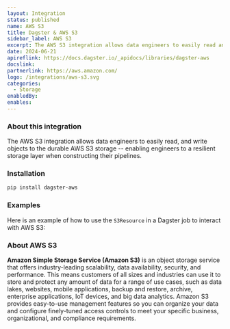 ```yaml
---
layout: Integration
status: published
name: AWS S3
title: Dagster & AWS S3
sidebar_label: AWS S3
excerpt: The AWS S3 integration allows data engineers to easily read and write objects to the durable AWS S3 storage, enabling engineers to have a resilient storage layer when constructing their pipelines.
date: 2024-06-21
apireflink: https://docs.dagster.io/_apidocs/libraries/dagster-aws
docslink: 
partnerlink: https://aws.amazon.com/
logo: /integrations/aws-s3.svg
categories:
  - Storage
enabledBy:
enables:
---
```


### About this integration

The AWS S3 integration allows data engineers to easily read, and write objects to the durable AWS S3 storage -- enabling engineers to a resilient storage layer when constructing their pipelines.

### Installation

```bash
pip install dagster-aws
```

### Examples

Here is an example of how to use the `S3Resource` in a Dagster job to interact with AWS S3:

<CodeExample filePath="integrations/aws-s3.py" language="python" title="Dagster & AWS S3 Example" />

### About AWS S3

**Amazon Simple Storage Service (Amazon S3)** is an object storage service that offers industry-leading scalability, data availability, security, and performance. This means customers of all sizes and industries can use it to store and protect any amount of data for a range of use cases, such as data lakes, websites, mobile applications, backup and restore, archive, enterprise applications, IoT devices, and big data analytics. Amazon S3 provides easy-to-use management features so you can organize your data and configure finely-tuned access controls to meet your specific business, organizational, and compliance requirements.
